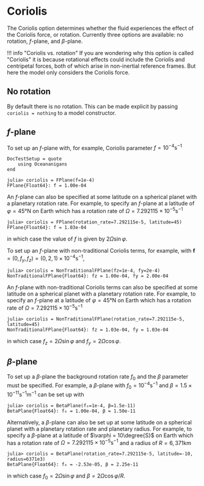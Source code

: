 # Coriolis

The Coriolis option determines whether the fluid experiences the effect of the Coriolis force, or rotation. Currently
three options are available: no rotation, $f$-plane, and $\beta$-plane.

!!! info "Coriolis vs. rotation"
    If you are wondering why this option is called "Coriolis" it is because rotational effects could include the
    Coriolis and centripetal forces, both of which arise in non-inertial reference frames. But here the model only
    considers the Coriolis force.

## No rotation

By default there is no rotation. This can be made explicit by passing `coriolis = nothing` to a model constructor.

## $f$-plane

To set up an $f$-plane with, for example, Coriolis parameter $f = 10^{-4} \text{s}^{-1}$

```@meta
DocTestSetup = quote
    using Oceananigans
end
```

```jldoctest
julia> coriolis = FPlane(f=1e-4)
FPlane{Float64}: f = 1.00e-04
```

An $f$-plane can also be specified at some latitude on a spherical planet with a planetary rotation rate. For example,
to specify an $f$-plane at a latitude of $\varphi = 45°\text{N}$ on Earth which has a rotation rate of
$\Omega = 7.292115 \times 10^{-5} \text{s}^{-1}$

```jldoctest
julia> coriolis = FPlane(rotation_rate=7.292115e-5, latitude=45)
FPlane{Float64}: f = 1.03e-04
```

in which case the value of $f$ is given by $2\Omega\sin\varphi$.

To set up an $f$-plane with non-traditional Coriolis terms, for example, with
$\bm{f} = (0, f_y, f_z) = (0, 2, 1) \times 10^{-4} \text{s}^{-1}$,

```jldoctest
julia> coriolis = NonTraditionalFPlane(fz=1e-4, fy=2e-4)
NonTraditionalFPlane{Float64}: fz = 1.00e-04, fy = 2.00e-04
```

An $f$-plane with non-traditional Coriolis terms can also be specified at some latitude on a spherical planet
with a planetary rotation rate. For example, to specify an $f$-plane at a latitude of $\varphi = 45°\text{N}$
on Earth which has a rotation rate of $\Omega = 7.292115 \times 10^{-5} \text{s}^{-1}$

```jldoctest
julia> coriolis = NonTraditionalFPlane(rotation_rate=7.292115e-5, latitude=45)
NonTraditionalFPlane{Float64}: fz = 1.03e-04, fy = 1.03e-04
```

in which case $f_z = 2\Omega\sin\varphi$ and $f_y = 2\Omega\cos\varphi$.

## $\beta$-plane

To set up a $\beta$-plane the background rotation rate $f_0$ and the $\beta$ parameter must be specified. For example,
a $\beta$-plane with $f_0 = 10^{-4} \text{s}^{-1}$ and $\beta = 1.5 \times 10^{-11} \text{s}^{-1}\text{m}^{-1}$ can be
set up with

```jldoctest
julia> coriolis = BetaPlane(f₀=1e-4, β=1.5e-11)
BetaPlane{Float64}: f₀ = 1.00e-04, β = 1.50e-11
```

Alternatively, a $\beta$-plane can also be set up at some latitude on a spherical planet with a planetary rotation rate
and planetary radius. For example, to specify a $\beta$-plane at a latitude of $\varphi = 10\degree{S}$ on Earth
which has a rotation rate of $\Omega = 7.292115 \times 10^{-5} \text{s}^{-1}$ and a radius of $R = 6,371 \text{km}$

```jldoctest
julia> coriolis = BetaPlane(rotation_rate=7.292115e-5, latitude=-10, radius=6371e3)
BetaPlane{Float64}: f₀ = -2.53e-05, β = 2.25e-11
```

in which case $f_0 = 2\Omega\sin\varphi$ and $\beta = 2\Omega\cos\varphi / R$.
